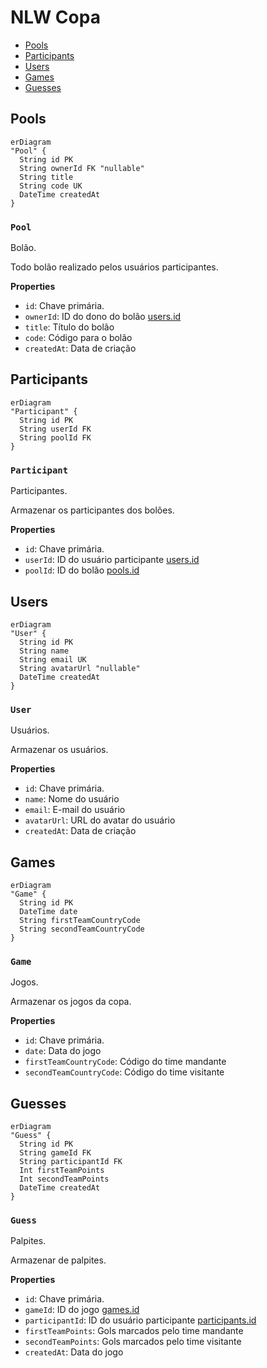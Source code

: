 # NLW Copa

- [Pools](#pools)
- [Participants](#participants)
- [Users](#users)
- [Games](#games)
- [Guesses](#guesses)

## Pools
```mermaid
erDiagram
"Pool" {
  String id PK
  String ownerId FK "nullable"
  String title
  String code UK
  DateTime createdAt
}
```

### `Pool`
Bolão.

Todo bolão realizado pelos usuários participantes.

**Properties**
  - `id`: Chave primária.
  - `ownerId`: ID do dono do bolão [users.id](#users)
  - `title`: Título do bolão
  - `code`: Código para o bolão
  - `createdAt`: Data de criação


## Participants
```mermaid
erDiagram
"Participant" {
  String id PK
  String userId FK
  String poolId FK
}
```

### `Participant`
Participantes.

Armazenar os participantes dos bolões.

**Properties**
  - `id`: Chave primária.
  - `userId`: ID do usuário participante [users.id](#users)
  - `poolId`: ID do bolão [pools.id](#pools)


## Users
```mermaid
erDiagram
"User" {
  String id PK
  String name
  String email UK
  String avatarUrl "nullable"
  DateTime createdAt
}
```

### `User`
Usuários.

Armazenar os usuários.

**Properties**
  - `id`: Chave primária.
  - `name`: Nome do usuário
  - `email`: E-mail do usuário
  - `avatarUrl`: URL do avatar do usuário
  - `createdAt`: Data de criação


## Games
```mermaid
erDiagram
"Game" {
  String id PK
  DateTime date
  String firstTeamCountryCode
  String secondTeamCountryCode
}
```

### `Game`
Jogos.

Armazenar os jogos da copa.

**Properties**
  - `id`: Chave primária.
  - `date`: Data do jogo
  - `firstTeamCountryCode`: Código do time mandante
  - `secondTeamCountryCode`: Código do time visitante


## Guesses
```mermaid
erDiagram
"Guess" {
  String id PK
  String gameId FK
  String participantId FK
  Int firstTeamPoints
  Int secondTeamPoints
  DateTime createdAt
}
```

### `Guess`
Palpites.

Armazenar de palpites.

**Properties**
  - `id`: Chave primária.
  - `gameId`: ID do jogo [games.id](#games)
  - `participantId`: ID do usuário participante [participants.id](#participants)
  - `firstTeamPoints`: Gols marcados pelo time mandante
  - `secondTeamPoints`: Gols marcados pelo time visitante
  - `createdAt`: Data do jogo